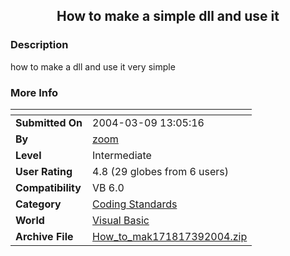 ﻿<div align="center">

## How to make a simple dll and use it


</div>

### Description

how to make a dll and use it very simple
 
### More Info
 


<span>             |<span>
---                |---
**Submitted On**   |2004-03-09 13:05:16
**By**             |[zoom](https://github.com/Planet-Source-Code/PSCIndex/blob/master/ByAuthor/zoom.md)
**Level**          |Intermediate
**User Rating**    |4.8 (29 globes from 6 users)
**Compatibility**  |VB 6\.0
**Category**       |[Coding Standards](https://github.com/Planet-Source-Code/PSCIndex/blob/master/ByCategory/coding-standards__1-43.md)
**World**          |[Visual Basic](https://github.com/Planet-Source-Code/PSCIndex/blob/master/ByWorld/visual-basic.md)
**Archive File**   |[How\_to\_mak171817392004\.zip](https://github.com/Planet-Source-Code/zoom-how-to-make-a-simple-dll-and-use-it__1-52262/archive/master.zip)








